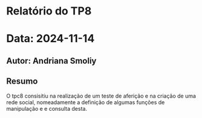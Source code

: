 # Relatório do TP8
# Data: 2024-11-14
## Autor: Andriana Smoliy
## Resumo
O tpc8 consisitiu na realização de um teste de aferição e na criação de uma rede social, nomeadamente a definição de algumas funções de manipulação e e consulta desta.
